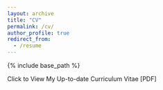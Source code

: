 ```yaml
---
layout: archive
title: "CV"
permalink: /cv/
author_profile: true
redirect_from:
  - /resume
---
```


{% include base_path %}

 Click to View My Up-to-date Curriculum Vitae [PDF] 
